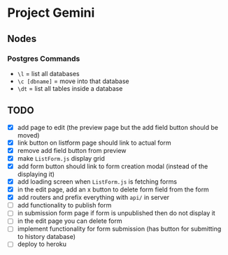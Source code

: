 # Project Gemini

## Nodes
### Postgres Commands
- `\l` = list all databases
- `\c [dbname]` = move into that database
- `\dt` = list all tables inside a database 

## TODO
* [x] add page to edit (the preview page but the add field button should be moved)
* [x] link button on listform page should link to actual form 
* [x] remove add field button from preview
* [x] make `ListForm.js` display grid 
* [x] add form button should link to form creation modal (instead of the displaying it)
* [x] add loading screen when `ListForm.js` is fetching forms
* [x] in the edit page, add an x button to delete form field from the form 
* [x] add routers and prefix everything with `api/` in server
* [ ] add functionality to publish form
* [ ] in submission form page if form is unpublished then do not display it
* [ ] in the edit page you can delete form
* [ ] implement functionality for form submission (has button for submitting to history database)
* [ ] deploy to heroku